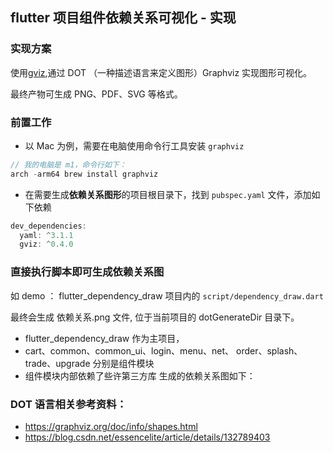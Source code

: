 ## flutter 项目组件依赖关系可视化 - 实现

### 实现方案

使用[gviz](https://pub.dev/packages/gviz/changelog),通过 DOT （一种描述语言来定义图形）Graphviz 实现图形可视化。

最终产物可生成 PNG、PDF、SVG 等格式。

### 前置工作

+ 以 Mac 为例，需要在电脑使用命令行工具安装 `graphviz`

```dart
// 我的电脑是 m1，命令行如下：
arch -arm64 brew install graphviz
```
+ 在需要生成**依赖关系图形**的项目根目录下，找到 `pubspec.yaml` 文件，添加如下依赖

```dart
dev_dependencies:
  yaml: ^3.1.1
  gviz: ^0.4.0
```

### 直接执行脚本即可生成依赖关系图

如 demo ： flutter_dependency_draw 项目内的 `script/dependency_draw.dart`

最终会生成 依赖关系.png 文件, 位于当前项目的 dotGenerateDir 目录下。

+ flutter_dependency_draw 作为主项目，
+ cart、common、common_ui、login、menu、net、 order、splash、trade、upgrade 分别是组件模块
+ 组件模块内部依赖了些许第三方库
生成的依赖关系图如下：

[](https://github.com/liyufengrex/flutter_dependency_draw/blob/main/flutter_dependency_draw/dotGenerateDir/flutter_dependency_draw.png)


### DOT 语言相关参考资料：

+ https://graphviz.org/doc/info/shapes.html
+ https://blog.csdn.net/essencelite/article/details/132789403


